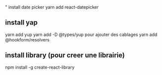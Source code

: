 


" install date picker
yarn add react-datepicker

## install yap
yarn add yup 
yarn add -D @types/yup
pour ajouter des cablages
yarn add @hookform/resolvers

## install library (pour creer une librairie)
npm install -g create-react-library